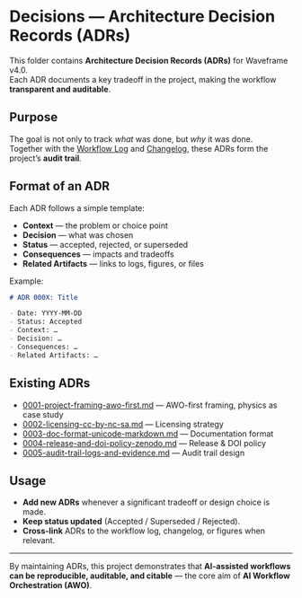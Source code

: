 # Decisions — Architecture Decision Records (ADRs)

This folder contains **Architecture Decision Records (ADRs)** for Waveframe v4.0.  
Each ADR documents a key tradeoff in the project, making the workflow **transparent and auditable**.

## Purpose
The goal is not only to track *what* was done, but *why* it was done.  
Together with the [Workflow Log](../WORKFLOW_LOG.md) and [Changelog](../CHANGELOG.md), these ADRs form the project’s **audit trail**.

## Format of an ADR
Each ADR follows a simple template:

- **Context** — the problem or choice point  
- **Decision** — what was chosen  
- **Status** — accepted, rejected, or superseded  
- **Consequences** — impacts and tradeoffs  
- **Related Artifacts** — links to logs, figures, or files  

Example:
```markdown
# ADR 000X: Title

- Date: YYYY-MM-DD
- Status: Accepted
- Context: …
- Decision: …
- Consequences: …
- Related Artifacts: …
```

## Existing ADRs
- [0001-project-framing-awo-first.md](0001-project-framing-awo-first.md) — AWO-first framing, physics as case study  
- [0002-licensing-cc-by-nc-sa.md](0002-licensing-cc-by-nc-sa.md) — Licensing strategy  
- [0003-doc-format-unicode-markdown.md](0003-doc-format-unicode-markdown.md) — Documentation format  
- [0004-release-and-doi-policy-zenodo.md](0004-release-and-doi-policy-zenodo.md) — Release & DOI policy  
- [0005-audit-trail-logs-and-evidence.md](0005-audit-trail-logs-and-evidence.md) — Audit trail design  

## Usage
- **Add new ADRs** whenever a significant tradeoff or design choice is made.  
- **Keep status updated** (Accepted / Superseded / Rejected).  
- **Cross-link** ADRs to the workflow log, changelog, or figures when relevant.  

---

By maintaining ADRs, this project demonstrates that **AI-assisted workflows can be reproducible, auditable, and citable** — the core aim of **AI Workflow Orchestration (AWO)**.
